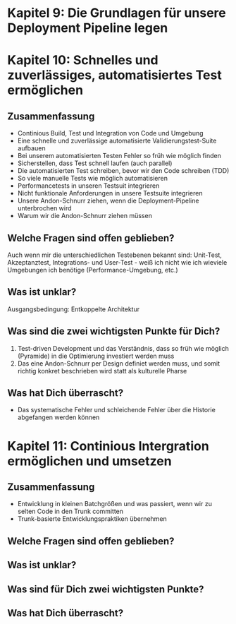 # Kapitel 9: Die Grundlagen für unsere Deployment Pipeline legen

# Kapitel 10: Schnelles und zuverlässiges, automatisiertes Test ermöglichen
## Zusammenfassung

- Continious Build, Test und Integration von Code und Umgebung
- Eine schnelle und zuverlässige automatisierte Validierungstest-Suite aufbauen
- Bei unserem automatisierten Testen Fehler so früh wie möglich finden
- Sicherstellen, dass Test schnell laufen (auch parallel)
- Die automatisierten Test schreiben, bevor wir den Code schreiben (TDD)
- So viele manuelle Tests wie möglich automatisieren
- Performancetests in unseren Testsuit integrieren
- Nicht funktionale Anforderungen in unsere Testsuite integrieren
- Unsere Andon-Schnurr ziehen, wenn die Deployment-Pipeline unterbrochen wird
- Warum wir die Andon-Schnurr ziehen müssen

## Welche Fragen sind offen geblieben?
Auch wenn mir die unterschiedlichen Testebenen bekannt sind: Unit-Test, Akzeptanztest, Integrations- und User-Test - weiß ich nicht wie ich wieviele Umgebungen ich benötige (Performance-Umgebung, etc.)

## Was ist unklar?
Ausgangsbedingung: Entkoppelte Architektur

## Was sind die zwei wichtigsten Punkte für Dich?
1. Test-driven Development und das Verständnis, dass so früh wie möglich (Pyramide) in die Optimierung investiert werden muss
2. Das eine Andon-Schnurr per Design definiet werden muss, und somit richtig konkret beschrieben wird statt als kulturelle Pharse

## Was hat Dich überrascht?
- Das systematische Fehler und schleichende Fehler über die Historie abgefangen werden können


# Kapitel 11: Continious Intergration ermöglichen und umsetzen
## Zusammenfassung

- Entwicklung in kleinen Batchgrößen und was passiert, wenn wir zu selten Code in den Trunk committen
- Trunk-basierte Entwicklungspraktiken übernehmen

## Welche Fragen sind offen geblieben?

## Was ist unklar?

## Was sind für Dich zwei wichtigsten Punkte?

## Was hat Dich überrascht?

